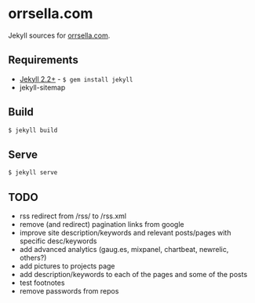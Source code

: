 # orrsella.com

Jekyll sources for [orrsella.com](http://orrsella.com).

## Requirements

* [Jekyll 2.2+](http://jekyllrb.com/) - `$ gem install jekyll`
* jekyll-sitemap

## Build

```bash
$ jekyll build
```

## Serve

```bash
$ jekyll serve
```

## TODO

- rss redirect from /rss/ to /rss.xml
- remove (and redirect) pagination links from google
- improve site description/keywords and relevant posts/pages with specific desc/keywords
- add advanced analytics (gaug.es, mixpanel, chartbeat, newrelic, others?)
- add pictures to projects page
- add description/keywords to each of the pages and some of the posts
- test footnotes
- remove passwords from repos
